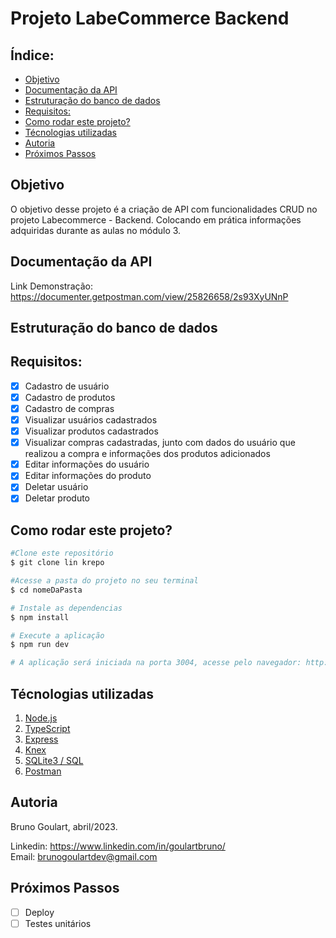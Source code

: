# **Projeto LabeCommerce Backend**

## Índice:

- <a href="#Objetivo"> Objetivo </a>
- <a href="#Documentação da API"> Documentação da API </a>
- <a href="#Estruturação do banco de dados"> Estruturação do banco de dados </a>
- <a href="#Requisitos"> Requisitos: </a>
- <a href="#Como rodar este projeto?"> Como rodar este projeto? </a>
- <a href="#Técnologias utilizadas"> Técnologias utilizadas </a>
- <a href="#Autoria"> Autoria </a>
- <a href="#Próximos Passos"> Próximos Passos </a>

## Objetivo

O objetivo desse projeto é a criação de API com funcionalidades CRUD no projeto Labecommerce - Backend. Colocando em prática informações adquiridas durante as aulas no módulo 3.

## Documentação da API

Link Demonstração: https://documenter.getpostman.com/view/25826658/2s93XyUNnP

## Estruturação do banco de dados

## Requisitos:

- [x] Cadastro de usuário
- [x] Cadastro de produtos
- [x] Cadastro de compras
- [x] Visualizar usuários cadastrados
- [x] Visualizar produtos cadastrados
- [x] Visualizar compras cadastradas, junto com dados do usuário que realizou a compra e informações dos produtos adicionados
- [x] Editar informações do usuário
- [x] Editar informações do produto
- [x] Deletar usuário
- [x] Deletar produto

## Como rodar este projeto?

```bash
#Clone este repositório
$ git clone lin krepo

#Acesse a pasta do projeto no seu terminal
$ cd nomeDaPasta

# Instale as dependencias
$ npm install

# Execute a aplicação
$ npm run dev

# A aplicação será iniciada na porta 3004, acesse pelo navegador: http://localhost:3004

```

## Técnologias utilizadas

1. [Node.js](https://nodejs.org/en)
2. [TypeScript](https://www.typescriptlang.org/)
3. [Express](https://expressjs.com/)
4. [Knex](https://knexjs.org/)
5. [SQLite3 / SQL](https://sqlite.org/index.html)
6. [Postman](https://www.postman.com/)

## Autoria

Bruno Goulart, abril/2023.
<br>

Linkedin: https://www.linkedin.com/in/goulartbruno/
<br>
Email: brunogoulartdev@gmail.com

## Próximos Passos

- [ ] Deploy
- [ ] Testes unitários
